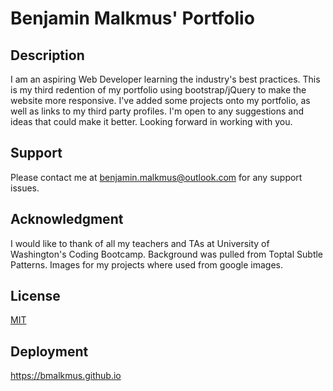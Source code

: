 # Benjamin Malkmus' Portfolio
## Description
I am an aspiring Web Developer learning the industry's best practices. This is my third redention of my portfolio using bootstrap/jQuery to make the website more responsive. I've added some projects onto my portfolio, as well as links to my third party profiles. I'm open to any suggestions and ideas that could make it better. Looking forward in working with you.
## Support
Please contact me at benjamin.malkmus@outlook.com for any support issues.
## Acknowledgment
I would like to thank of all my teachers and TAs at University of Washington's Coding Bootcamp. 
Background was pulled from Toptal Subtle Patterns. Images for my projects where used from google images.
## License
[MIT](https://choosealicense.com/licenses/mit/)
## Deployment
https://bmalkmus.github.io
